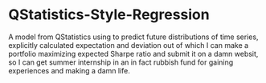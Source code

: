 # QStatistics-Style-Regression
A model from QStatistics using to predict future distributions of time series, explicitly calculated expectation and deviation  out of which I can make a portfolio maximizing expected Sharpe ratio and submit it on a damn websit, so I can get summer internship in an in fact rubbish fund for gaining experiences and making a damn life.
